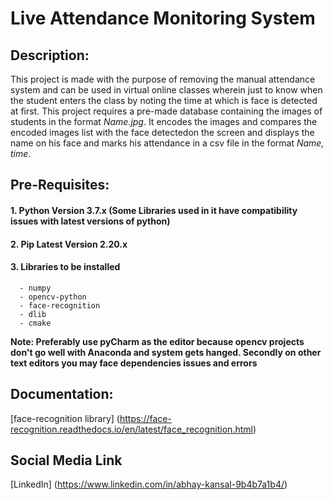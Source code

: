 # Live Attendance Monitoring System

## Description:

This project is made with the purpose of removing the manual attendance system and can be used in virtual online classes wherein just to know when the student enters the class by noting the time at which is face is detected at first. This project requires a pre-made database containing the images of students in the format _Name.jpg_. It encodes the images and compares the encoded images list with the face detectedon the screen and displays the name on his face and marks his attendance in a csv file in the format _Name, time_.

## Pre-Requisites:

#### 1. **Python Version 3.7.x** (Some Libraries used in it have compatibility issues with latest versions of python)

#### 2. **Pip Latest Version 2.20.x**

#### 3. **Libraries to be installed**

      - numpy
      - opencv-python
      - face-recognition
      - dlib
      - cmake


**Note: Preferably use pyCharm as the editor because opencv projects don't go well with Anaconda and system gets hanged. Secondly on other text editors you may face dependencies issues and errors**

## Documentation:

[face-recognition library] (https://face-recognition.readthedocs.io/en/latest/face_recognition.html)

## Social Media Link

[LinkedIn] (https://www.linkedin.com/in/abhay-kansal-9b4b7a1b4/)


